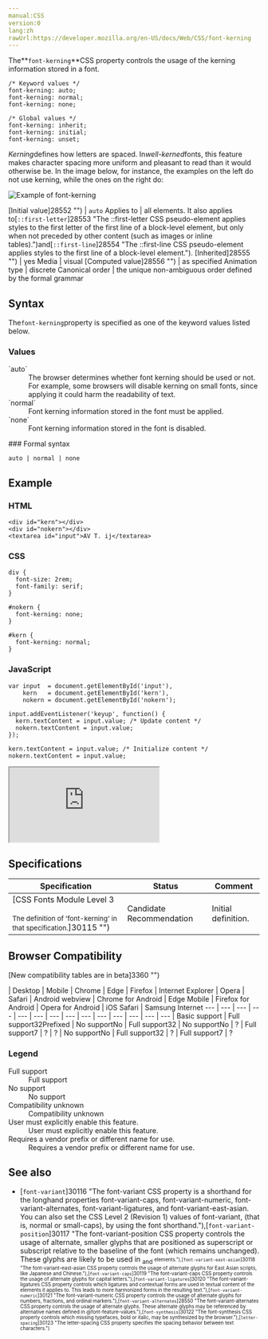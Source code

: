 ```yaml
---
manual:CSS
version:0
lang:zh
rawUrl:https://developer.mozilla.org/en-US/docs/Web/CSS/font-kerning
---
```






The**`font-kerning`**CSS property controls the usage of the kerning information stored in a font.


```
/* Keyword values */
font-kerning: auto;
font-kerning: normal;
font-kerning: none;

/* Global values */
font-kerning: inherit;
font-kerning: initial;
font-kerning: unset;
```


*Kerning*defines how letters are spaced. In*well-kerned*fonts, this feature makes character spacing more uniform and pleasant to read than it would otherwise be. In the image below, for instance, the examples on the left do not use kerning, while the ones on the right do:



![Example of font-kerning](%30107.png "")


[Initial value]28552 "") | `auto` 
Applies to | all elements. It also applies to[`::first-letter`]28553 "The ::first-letter CSS pseudo-element applies styles to the first letter of the first line of a block-level element, but only when not preceded by other content (such as images or inline tables).")and[`::first-line`]28554 "The ::first-line CSS pseudo-element applies styles to the first line of a block-level element."). 
[Inherited]28555 "") | yes 
Media | visual 
[Computed value]28556 "") | as specified 
Animation type | discrete 
Canonical order | the unique non-ambiguous order defined by the formal grammar 


## Syntax<a name="Syntax"></a>


The`font-kerning`property is specified as one of the keyword values listed below.


### Values<a name="Values"></a>
<dl><dt id=''>`auto`</dt><dd>The browser determines whether font kerning should be used or not. For example, some browsers will disable kerning on small fonts, since applying it could harm the readability of text.</dd><dt id=''>`normal`</dt><dd>Font kerning information stored in the font must be applied.</dd><dt id=''>`none`</dt><dd>Font kerning information stored in the font is disabled.</dd></dl>
### Formal syntax<a name="Formal_syntax"></a>

```
auto | normal | none
```

## Example<a name="Example"></a>

### HTML<a name="HTML"></a>

```
<div id="kern"></div>
<div id="nokern"></div>
<textarea id="input">AV T. ij</textarea>
```

### CSS<a name="CSS"></a>

```
div {
  font-size: 2rem;
  font-family: serif;
}

#nokern {
  font-kerning: none;
}

#kern {
  font-kerning: normal;
}
```

### JavaScript<a name="JavaScript"></a>

```
var input  = document.getElementById('input'),
    kern   = document.getElementById('kern'),
    nokern = document.getElementById('nokern');

input.addEventListener('keyup', function() {
  kern.textContent = input.value; /* Update content */
  nokern.textContent = input.value;
});

kern.textContent = input.value; /* Initialize content */
nokern.textContent = input.value;
```


<iframe src='https://mdn.mozillademos.org/en-US/docs/Web/CSS/font-kerning$samples/Example?revision=1319160' width='null' height='null'></iframe>



## Specifications<a name="Specifications"></a>

Specification | Status | Comment 
 ---  |  ---  |  ---  | 
[CSS Fonts Module Level 3<br></br><small>The definition of &#39;font-kerning&#39; in that specification.</small>]30115 "") | Candidate Recommendation | Initial definition. 


## Browser Compatibility<a name="Browser_Compatibility"></a>
[New compatibility tables are in beta<i></i>]3360 "")

 | <abbr>Desktop<i></i></abbr> | <abbr>Mobile<i></i></abbr> 
 | <abbr>Chrome<i></i></abbr> | <abbr>Edge<i></i></abbr> | <abbr>Firefox<i></i></abbr> | <abbr>Internet Explorer<i></i></abbr> | <abbr>Opera<i></i></abbr> | <abbr>Safari<i></i></abbr> | <abbr>Android webview<i></i></abbr> | <abbr>Chrome for Android<i></i></abbr> | <abbr>Edge Mobile<i></i></abbr> | <abbr>Firefox for Android<i></i></abbr> | <abbr>Opera for Android<i></i></abbr> | <abbr>iOS Safari<i></i></abbr> | <abbr>Samsung Internet<i></i></abbr> 
 ---  |  ---  |  ---  |  ---  |  ---  |  ---  |  ---  |  ---  |  ---  |  ---  |  ---  |  ---  |  ---  |  ---  | 
Basic support | <abbr>Full support</abbr>32<abbr>Prefixed<i></i></abbr> | <abbr>No support</abbr>No | <abbr>Full support</abbr>32 | <abbr>No support</abbr>No | <abbr>?</abbr> | <abbr>Full support</abbr>7 | <abbr>?</abbr> | <abbr>?</abbr> | <abbr>No support</abbr>No | <abbr>Full support</abbr>32 | <abbr>?</abbr> | <abbr>Full support</abbr>7 | <abbr>?</abbr> 


### Legend<a name="Legend"></a>
<dl><dt id=''><abbr>Full support</abbr></dt><dd>Full support</dd><dt id=''><abbr>No support</abbr></dt><dd>No support</dd><dt id=''><abbr>Compatibility unknown</abbr></dt><dd>Compatibility unknown</dd><dt id=''><abbr>User must explicitly enable this feature.<i></i></abbr></dt><dd>User must explicitly enable this feature.</dd><dt id=''><abbr>Requires a vendor prefix or different name for use.<i></i></abbr></dt><dd>Requires a vendor prefix or different name for use.</dd></dl>

## See also<a name="See_also"></a>

* [`font-variant`]30116 "The font-variant CSS property is a shorthand for the longhand properties font-variant-caps, font-variant-numeric, font-variant-alternates, font-variant-ligatures, and font-variant-east-asian. You can also set the CSS Level 2 (Revision 1) values of font-variant, (that is, normal or small-caps), by using the font shorthand."),[`font-variant-position`]30117 "The font-variant-position CSS property controls the usage of alternate, smaller glyphs that are positioned as superscript or subscript relative to the baseline of the font (which remains unchanged). These glyphs are likely to be used in <sub> and <sup> elements."),[`font-variant-east-asian`]30118 "The font-variant-east-asian CSS property controls the usage of alternate glyphs for East Asian scripts, like Japanese and Chinese."),[`font-variant-caps`]30119 "The font-variant-caps CSS property controls the usage of alternate glyphs for capital letters."),[`font-variant-ligatures`]30120 "The font-variant-ligatures CSS property controls which ligatures and contextual forms are used in textual content of the elements it applies to. This leads to more harmonized forms in the resulting text."),[`font-variant-numeric`]30121 "The font-variant-numeric CSS property controls the usage of alternate glyphs for numbers, fractions, and ordinal markers."),[`font-variant-alternates`]28550 "The font-variant-alternates CSS property controls the usage of alternate glyphs. These alternate glyphs may be referenced by alternative names defined in @font-feature-values."),[`font-synthesis`]30122 "The font-synthesis CSS property controls which missing typefaces, bold or italic, may be synthesized by the browser."),[`letter-spacing`]30123 "The letter-spacing CSS property specifies the spacing behavior between text characters.")



